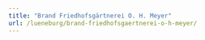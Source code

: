 ```yaml
---
title: "Brand Friedhofsgärtnerei O. H. Meyer"
url: /lueneburg/brand-friedhofsgaertnerei-o-h-meyer/
---
```

